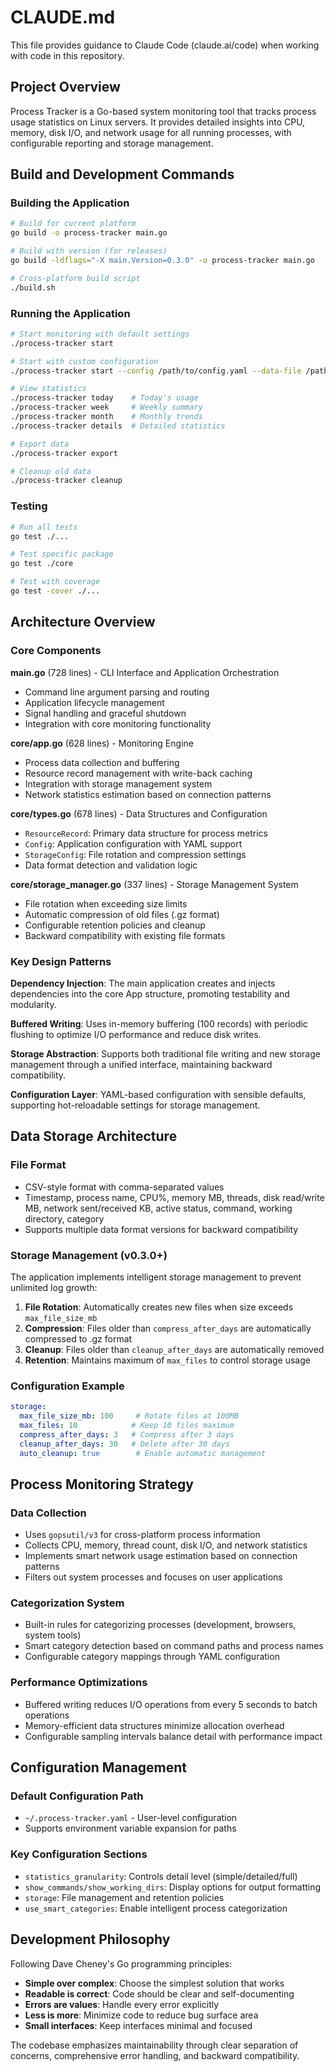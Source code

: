 # CLAUDE.md

This file provides guidance to Claude Code (claude.ai/code) when working with code in this repository.

## Project Overview

Process Tracker is a Go-based system monitoring tool that tracks process usage statistics on Linux servers. It provides detailed insights into CPU, memory, disk I/O, and network usage for all running processes, with configurable reporting and storage management.

## Build and Development Commands

### Building the Application
```bash
# Build for current platform
go build -o process-tracker main.go

# Build with version (for releases)
go build -ldflags="-X main.Version=0.3.0" -o process-tracker main.go

# Cross-platform build script
./build.sh
```

### Running the Application
```bash
# Start monitoring with default settings
./process-tracker start

# Start with custom configuration
./process-tracker start --config /path/to/config.yaml --data-file /path/to/data.log

# View statistics
./process-tracker today    # Today's usage
./process-tracker week     # Weekly summary  
./process-tracker month    # Monthly trends
./process-tracker details  # Detailed statistics

# Export data
./process-tracker export

# Cleanup old data
./process-tracker cleanup
```

### Testing
```bash
# Run all tests
go test ./...

# Test specific package
go test ./core

# Test with coverage
go test -cover ./...
```

## Architecture Overview

### Core Components

**main.go** (728 lines) - CLI Interface and Application Orchestration
- Command line argument parsing and routing
- Application lifecycle management
- Signal handling and graceful shutdown
- Integration with core monitoring functionality

**core/app.go** (628 lines) - Monitoring Engine
- Process data collection and buffering
- Resource record management with write-back caching
- Integration with storage management system
- Network statistics estimation based on connection patterns

**core/types.go** (678 lines) - Data Structures and Configuration
- `ResourceRecord`: Primary data structure for process metrics
- `Config`: Application configuration with YAML support
- `StorageConfig`: File rotation and compression settings
- Data format detection and validation logic

**core/storage_manager.go** (337 lines) - Storage Management System
- File rotation when exceeding size limits
- Automatic compression of old files (.gz format)
- Configurable retention policies and cleanup
- Backward compatibility with existing file formats

### Key Design Patterns

**Dependency Injection**: The main application creates and injects dependencies into the core App structure, promoting testability and modularity.

**Buffered Writing**: Uses in-memory buffering (100 records) with periodic flushing to optimize I/O performance and reduce disk writes.

**Storage Abstraction**: Supports both traditional file writing and new storage management through a unified interface, maintaining backward compatibility.

**Configuration Layer**: YAML-based configuration with sensible defaults, supporting hot-reloadable settings for storage management.

## Data Storage Architecture

### File Format
- CSV-style format with comma-separated values
- Timestamp, process name, CPU%, memory MB, threads, disk read/write MB, network sent/received KB, active status, command, working directory, category
- Supports multiple data format versions for backward compatibility

### Storage Management (v0.3.0+)
The application implements intelligent storage management to prevent unlimited log growth:

1. **File Rotation**: Automatically creates new files when size exceeds `max_file_size_mb`
2. **Compression**: Files older than `compress_after_days` are automatically compressed to .gz format
3. **Cleanup**: Files older than `cleanup_after_days` are automatically removed
4. **Retention**: Maintains maximum of `max_files` to control storage usage

### Configuration Example
```yaml
storage:
  max_file_size_mb: 100     # Rotate files at 100MB
  max_files: 10            # Keep 10 files maximum
  compress_after_days: 3   # Compress after 3 days
  cleanup_after_days: 30   # Delete after 30 days
  auto_cleanup: true        # Enable automatic management
```

## Process Monitoring Strategy

### Data Collection
- Uses `gopsutil/v3` for cross-platform process information
- Collects CPU, memory, thread count, disk I/O, and network statistics
- Implements smart network usage estimation based on connection patterns
- Filters out system processes and focuses on user applications

### Categorization System
- Built-in rules for categorizing processes (development, browsers, system tools)
- Smart category detection based on command paths and process names
- Configurable category mappings through YAML configuration

### Performance Optimizations
- Buffered writing reduces I/O operations from every 5 seconds to batch operations
- Memory-efficient data structures minimize allocation overhead
- Configurable sampling intervals balance detail with performance impact

## Configuration Management

### Default Configuration Path
- `~/.process-tracker.yaml` - User-level configuration
- Supports environment variable expansion for paths

### Key Configuration Sections
- `statistics_granularity`: Controls detail level (simple/detailed/full)
- `show_commands/show_working_dirs`: Display options for output formatting
- `storage`: File management and retention policies
- `use_smart_categories`: Enable intelligent process categorization

## Development Philosophy

Following Dave Cheney's Go programming principles:
- **Simple over complex**: Choose the simplest solution that works
- **Readable is correct**: Code should be clear and self-documenting
- **Errors are values**: Handle every error explicitly
- **Less is more**: Minimize code to reduce bug surface area
- **Small interfaces**: Keep interfaces minimal and focused

The codebase emphasizes maintainability through clear separation of concerns, comprehensive error handling, and backward compatibility.
